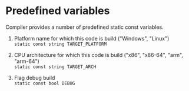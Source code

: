 # Predefined variables

Compiler provides a number of predefined static const variables.



1. Platform name for which this code is build ("Windows", "Linux") \
`static const string TARGET_PLATFORM`

2. CPU architecture for which this code is build ("x86", "x86-64", "arm", "arm-64") \
`static const string TARGET_ARCH`

3. Flag debug build \
`static const bool DEBUG`
